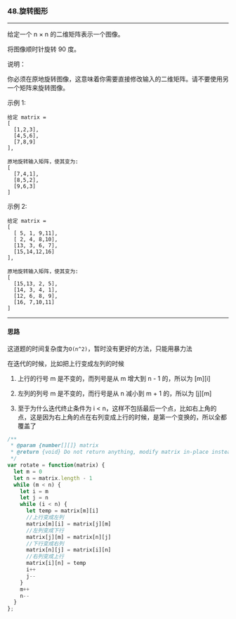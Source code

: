 ### 48.旋转图形

---

给定一个 n × n 的二维矩阵表示一个图像。

将图像顺时针旋转 90 度。

说明：

你必须在原地旋转图像，这意味着你需要直接修改输入的二维矩阵。请不要使用另一个矩阵来旋转图像。

示例 1:
```
给定 matrix = 
[
  [1,2,3],
  [4,5,6],
  [7,8,9]
],

原地旋转输入矩阵，使其变为:
[
  [7,4,1],
  [8,5,2],
  [9,6,3]
]
```
示例 2:
```
给定 matrix =
[
  [ 5, 1, 9,11],
  [ 2, 4, 8,10],
  [13, 3, 6, 7],
  [15,14,12,16]
], 

原地旋转输入矩阵，使其变为:
[
  [15,13, 2, 5],
  [14, 3, 4, 1],
  [12, 6, 8, 9],
  [16, 7,10,11]
]
```
---

#### 思路

这道题的时间复杂度为`O(n^2)`，暂时没有更好的方法，只能用暴力法

在迭代的时候，比如把上行变成左列的时候

1. 上行的行号 m 是不变的，而列号是从 m 增大到 n - 1 的，所以为 [m][i]

2. 左列的列号 m 是不变的，而行号是从 n 减小到 m + 1 的，所以为 [j][m]

3. 至于为什么迭代终止条件为 i < n，这样不包括最后一个点，比如右上角的点，这是因为右上角的点在右列变成上行的时候，是第一个变换的，所以全都覆盖了

``` js
/**
 * @param {number[][]} matrix
 * @return {void} Do not return anything, modify matrix in-place instead.
 */
var rotate = function(matrix) {
  let m = 0
  let n = matrix.length - 1
  while (m < n) {
    let i = m
    let j = n
    while (i < n) {
      let temp = matrix[m][i]
      //上行变成左列
      matrix[m][i] = matrix[j][m]
      //左列变成下行
      matrix[j][m] = matrix[n][j]
      //下行变成右列
      matrix[n][j] = matrix[i][n]
      //右列变成上行
      matrix[i][n] = temp
      i++
      j--
    }
    m++
    n--
  }
};
```
